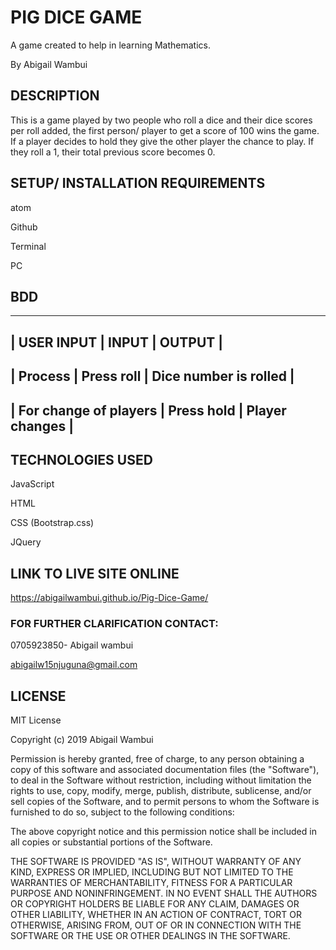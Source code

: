 
# PIG DICE GAME
A game created to help in learning Mathematics.

By Abigail Wambui


## DESCRIPTION
This is a game played by two people who roll a dice and their dice scores per roll added, the first person/ player to get a score of 100 wins the game. If a player decides to hold they give the other player the chance to play. If they roll a 1, their total previous score becomes 0.


## SETUP/ INSTALLATION REQUIREMENTS
atom

Github

Terminal

PC


## BDD
-----------------------------------------------------------------
| USER INPUT            | INPUT         | OUTPUT                |
-----------------------------------------------------------------
| Process               | Press roll    | Dice number is rolled |
-----------------------------------------------------------------
| For change of players | Press hold    | Player changes        |
-----------------------------------------------------------------

## TECHNOLOGIES USED
JavaScript

HTML

CSS (Bootstrap.css)

JQuery

## LINK TO LIVE SITE ONLINE
https://abigailwambui.github.io/Pig-Dice-Game/


### FOR FURTHER CLARIFICATION CONTACT:

0705923850- Abigail wambui

abigailw15njuguna@gmail.com


## LICENSE
MIT License


Copyright (c) 2019 Abigail Wambui

Permission is hereby granted, free of charge, to any person obtaining a copy
of this software and associated documentation files (the "Software"), to deal
in the Software without restriction, including without limitation the rights
to use, copy, modify, merge, publish, distribute, sublicense, and/or sell
copies of the Software, and to permit persons to whom the Software is
furnished to do so, subject to the following conditions:

The above copyright notice and this permission notice shall be included in all
copies or substantial portions of the Software.

THE SOFTWARE IS PROVIDED "AS IS", WITHOUT WARRANTY OF ANY KIND, EXPRESS OR
IMPLIED, INCLUDING BUT NOT LIMITED TO THE WARRANTIES OF MERCHANTABILITY,
FITNESS FOR A PARTICULAR PURPOSE AND NONINFRINGEMENT. IN NO EVENT SHALL THE
AUTHORS OR COPYRIGHT HOLDERS BE LIABLE FOR ANY CLAIM, DAMAGES OR OTHER
LIABILITY, WHETHER IN AN ACTION OF CONTRACT, TORT OR OTHERWISE, ARISING FROM,
OUT OF OR IN CONNECTION WITH THE SOFTWARE OR THE USE OR OTHER DEALINGS IN THE
SOFTWARE.
